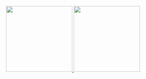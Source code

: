 <div align="center">
  <a href="https://github.com/v4t4m">
  <img height="180em" src="https://github-readme-stats.vercel.app/api?username=v4t4m&show_icons=true&theme=tokyonight&include_all_commits=true&count_private=true"/>
  <img height="180em" src="https://github-readme-stats.vercel.app/api/top-langs/?username=v4t4m&layout=compact&langs_count=7&theme=tokyonight"/>
</div>
